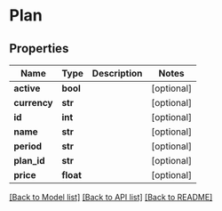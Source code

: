 # Plan

## Properties
Name | Type | Description | Notes
------------ | ------------- | ------------- | -------------
**active** | **bool** |  | [optional] 
**currency** | **str** |  | [optional] 
**id** | **int** |  | [optional] 
**name** | **str** |  | [optional] 
**period** | **str** |  | [optional] 
**plan_id** | **str** |  | [optional] 
**price** | **float** |  | [optional] 

[[Back to Model list]](../README.md#documentation-for-models) [[Back to API list]](../README.md#documentation-for-api-endpoints) [[Back to README]](../README.md)


